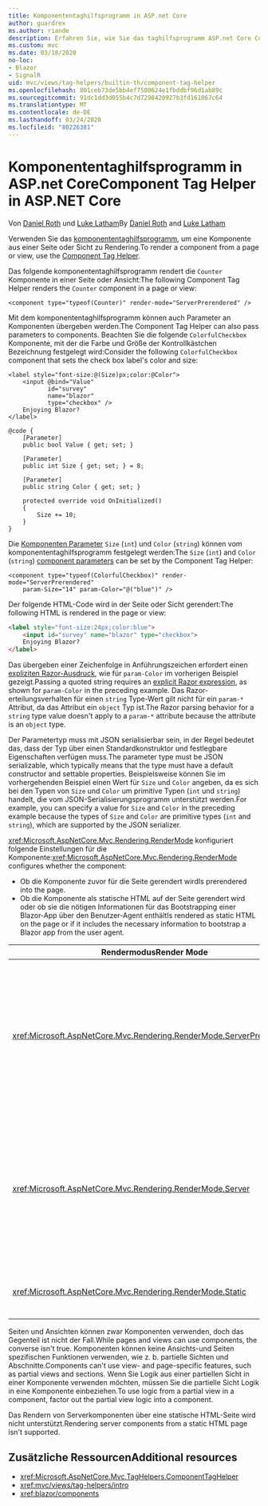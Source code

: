 ```yaml
---
title: Komponententaghilfsprogramm in ASP.net Core
author: guardrex
ms.author: riande
description: Erfahren Sie, wie Sie das taghilfsprogramm ASP.net Core Component zum Darstellen von Razor-Komponenten in Seiten und Ansichten verwenden.
ms.custom: mvc
ms.date: 03/18/2020
no-loc:
- Blazor
- SignalR
uid: mvc/views/tag-helpers/builtin-th/component-tag-helper
ms.openlocfilehash: 801ceb73de5bb4ef7500624e1fbddbf96d1ab89c
ms.sourcegitcommit: 91dc1dd3d055b4c7d7298420927b3fd161067c64
ms.translationtype: MT
ms.contentlocale: de-DE
ms.lasthandoff: 03/24/2020
ms.locfileid: "80226381"
---
```

# <a name="component-tag-helper-in-aspnet-core"></a><span data-ttu-id="1cf5f-103">Komponententaghilfsprogramm in ASP.net Core</span><span class="sxs-lookup"><span data-stu-id="1cf5f-103">Component Tag Helper in ASP.NET Core</span></span>

<span data-ttu-id="1cf5f-104">Von [Daniel Roth](https://github.com/danroth27) und [Luke Latham](https://github.com/guardrex)</span><span class="sxs-lookup"><span data-stu-id="1cf5f-104">By [Daniel Roth](https://github.com/danroth27) and [Luke Latham](https://github.com/guardrex)</span></span>

<span data-ttu-id="1cf5f-105">Verwenden Sie das [komponententaghilfsprogramm](xref:Microsoft.AspNetCore.Mvc.TagHelpers.ComponentTagHelper), um eine Komponente aus einer Seite oder Sicht zu Rendering.</span><span class="sxs-lookup"><span data-stu-id="1cf5f-105">To render a component from a page or view, use the [Component Tag Helper](xref:Microsoft.AspNetCore.Mvc.TagHelpers.ComponentTagHelper).</span></span>

<span data-ttu-id="1cf5f-106">Das folgende komponententaghilfsprogramm rendert die `Counter` Komponente in einer Seite oder Ansicht:</span><span class="sxs-lookup"><span data-stu-id="1cf5f-106">The following Component Tag Helper renders the `Counter` component in a page or view:</span></span>

```cshtml
<component type="typeof(Counter)" render-mode="ServerPrerendered" />
```

<span data-ttu-id="1cf5f-107">Mit dem komponententaghilfsprogramm können auch Parameter an Komponenten übergeben werden.</span><span class="sxs-lookup"><span data-stu-id="1cf5f-107">The Component Tag Helper can also pass parameters to components.</span></span> <span data-ttu-id="1cf5f-108">Beachten Sie die folgende `ColorfulCheckbox` Komponente, mit der die Farbe und Größe der Kontrollkästchen Bezeichnung festgelegt wird:</span><span class="sxs-lookup"><span data-stu-id="1cf5f-108">Consider the following `ColorfulCheckbox` component that sets the check box label's color and size:</span></span>

```razor
<label style="font-size:@(Size)px;color:@Color">
    <input @bind="Value"
           id="survey" 
           name="blazor" 
           type="checkbox" />
    Enjoying Blazor?
</label>

@code {
    [Parameter]
    public bool Value { get; set; }

    [Parameter]
    public int Size { get; set; } = 8;

    [Parameter]
    public string Color { get; set; }

    protected override void OnInitialized()
    {
        Size += 10;
    }
}
```

<span data-ttu-id="1cf5f-109">Die [Komponenten Parameter](xref:blazor/components#component-parameters) `Size` (`int`) und `Color` (`string`) können vom komponententaghilfsprogramm festgelegt werden:</span><span class="sxs-lookup"><span data-stu-id="1cf5f-109">The `Size` (`int`) and `Color` (`string`) [component parameters](xref:blazor/components#component-parameters) can be set by the Component Tag Helper:</span></span>

```cshtml
<component type="typeof(ColorfulCheckbox)" render-mode="ServerPrerendered" 
    param-Size="14" param-Color="@("blue")" />
```

<span data-ttu-id="1cf5f-110">Der folgende HTML-Code wird in der Seite oder Sicht gerendert:</span><span class="sxs-lookup"><span data-stu-id="1cf5f-110">The following HTML is rendered in the page or view:</span></span>

```html
<label style="font-size:24px;color:blue">
    <input id="survey" name="blazor" type="checkbox">
    Enjoying Blazor?
</label>
```

<span data-ttu-id="1cf5f-111">Das übergeben einer Zeichenfolge in Anführungszeichen erfordert einen [expliziten Razor-Ausdruck](xref:mvc/views/razor#explicit-razor-expressions), wie für `param-Color` im vorherigen Beispiel gezeigt.</span><span class="sxs-lookup"><span data-stu-id="1cf5f-111">Passing a quoted string requires an [explicit Razor expression](xref:mvc/views/razor#explicit-razor-expressions), as shown for `param-Color` in the preceding example.</span></span> <span data-ttu-id="1cf5f-112">Das Razor-erteilungsverhalten für einen `string` Type-Wert gilt nicht für ein `param-*` Attribut, da das Attribut ein `object` Typ ist.</span><span class="sxs-lookup"><span data-stu-id="1cf5f-112">The Razor parsing behavior for a `string` type value doesn't apply to a `param-*` attribute because the attribute is an `object` type.</span></span>

<span data-ttu-id="1cf5f-113">Der Parametertyp muss mit JSON serialisierbar sein, in der Regel bedeutet das, dass der Typ über einen Standardkonstruktor und festlegbare Eigenschaften verfügen muss.</span><span class="sxs-lookup"><span data-stu-id="1cf5f-113">The parameter type must be JSON serializable, which typically means that the type must have a default constructor and settable properties.</span></span> <span data-ttu-id="1cf5f-114">Beispielsweise können Sie im vorhergehenden Beispiel einen Wert für `Size` und `Color` angeben, da es sich bei den Typen von `Size` und `Color` um primitive Typen (`int` und `string`) handelt, die vom JSON-Serialisierungsprogramm unterstützt werden.</span><span class="sxs-lookup"><span data-stu-id="1cf5f-114">For example, you can specify a value for `Size` and `Color` in the preceding example because the types of `Size` and `Color` are primitive types (`int` and `string`), which are supported by the JSON serializer.</span></span>

<span data-ttu-id="1cf5f-115"><xref:Microsoft.AspNetCore.Mvc.Rendering.RenderMode> konfiguriert folgende Einstellungen für die Komponente:</span><span class="sxs-lookup"><span data-stu-id="1cf5f-115"><xref:Microsoft.AspNetCore.Mvc.Rendering.RenderMode> configures whether the component:</span></span>

* <span data-ttu-id="1cf5f-116">Ob die Komponente zuvor für die Seite gerendert wird</span><span class="sxs-lookup"><span data-stu-id="1cf5f-116">Is prerendered into the page.</span></span>
* <span data-ttu-id="1cf5f-117">Ob die Komponente als statische HTML auf der Seite gerendert wird oder ob sie die nötigen Informationen für das Bootstrapping einer Blazor-App über den Benutzer-Agent enthält</span><span class="sxs-lookup"><span data-stu-id="1cf5f-117">Is rendered as static HTML on the page or if it includes the necessary information to bootstrap a Blazor app from the user agent.</span></span>

| <span data-ttu-id="1cf5f-118">Rendermodus</span><span class="sxs-lookup"><span data-stu-id="1cf5f-118">Render Mode</span></span> | <span data-ttu-id="1cf5f-119">BESCHREIBUNG</span><span class="sxs-lookup"><span data-stu-id="1cf5f-119">Description</span></span> |
| ----------- | ----------- |
| <xref:Microsoft.AspNetCore.Mvc.Rendering.RenderMode.ServerPrerendered> | <span data-ttu-id="1cf5f-120">Rendert die Komponente in statische HTML und fügt einen Marker für eine Blazor Server-App hinzu.</span><span class="sxs-lookup"><span data-stu-id="1cf5f-120">Renders the component into static HTML and includes a marker for a Blazor Server app.</span></span> <span data-ttu-id="1cf5f-121">Wenn der Benutzer-Agent gestartet wird, wird der Marker zum Bootstrapping einer Blazor-App verwendet.</span><span class="sxs-lookup"><span data-stu-id="1cf5f-121">When the user-agent starts, this marker is used to bootstrap a Blazor app.</span></span> |
| <xref:Microsoft.AspNetCore.Mvc.Rendering.RenderMode.Server> | <span data-ttu-id="1cf5f-122">Rendert einen Marker für eine Blazor Server-App.</span><span class="sxs-lookup"><span data-stu-id="1cf5f-122">Renders a marker for a Blazor Server app.</span></span> <span data-ttu-id="1cf5f-123">Die Ausgabe der Komponente ist nicht enthalten.</span><span class="sxs-lookup"><span data-stu-id="1cf5f-123">Output from the component isn't included.</span></span> <span data-ttu-id="1cf5f-124">Wenn der Benutzer-Agent gestartet wird, wird der Marker zum Bootstrapping einer Blazor-App verwendet.</span><span class="sxs-lookup"><span data-stu-id="1cf5f-124">When the user-agent starts, this marker is used to bootstrap a Blazor app.</span></span> |
| <xref:Microsoft.AspNetCore.Mvc.Rendering.RenderMode.Static> | <span data-ttu-id="1cf5f-125">Rendert die Komponente in statischen HTML-Code.</span><span class="sxs-lookup"><span data-stu-id="1cf5f-125">Renders the component into static HTML.</span></span> |

<span data-ttu-id="1cf5f-126">Seiten und Ansichten können zwar Komponenten verwenden, doch das Gegenteil ist nicht der Fall.</span><span class="sxs-lookup"><span data-stu-id="1cf5f-126">While pages and views can use components, the converse isn't true.</span></span> <span data-ttu-id="1cf5f-127">Komponenten können keine Ansichts-und Seiten spezifischen Funktionen verwenden, wie z. b. partielle Sichten und Abschnitte.</span><span class="sxs-lookup"><span data-stu-id="1cf5f-127">Components can't use view- and page-specific features, such as partial views and sections.</span></span> <span data-ttu-id="1cf5f-128">Wenn Sie Logik aus einer partiellen Sicht in einer Komponente verwenden möchten, müssen Sie die partielle Sicht Logik in eine Komponente einbeziehen.</span><span class="sxs-lookup"><span data-stu-id="1cf5f-128">To use logic from a partial view in a component, factor out the partial view logic into a component.</span></span>

<span data-ttu-id="1cf5f-129">Das Rendern von Serverkomponenten über eine statische HTML-Seite wird nicht unterstützt.</span><span class="sxs-lookup"><span data-stu-id="1cf5f-129">Rendering server components from a static HTML page isn't supported.</span></span>

## <a name="additional-resources"></a><span data-ttu-id="1cf5f-130">Zusätzliche Ressourcen</span><span class="sxs-lookup"><span data-stu-id="1cf5f-130">Additional resources</span></span>

* <xref:Microsoft.AspNetCore.Mvc.TagHelpers.ComponentTagHelper>
* <xref:mvc/views/tag-helpers/intro>
* <xref:blazor/components>
